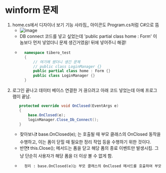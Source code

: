# winform 문제

1. home.cs에서 디자이너 보기 기능 사라짐,, 아이콘도 Program.cs처럼 C#으로 뜸 
	* ![image](https://github.com/Kang-SeoHyun/Kang-SeoHyun/assets/77817094/0e51ea70-aae5-4179-b4d3-2d80dd1ccdb9)
	* DB connect 코드를 넣고 싶었는데 'public partial class home : Form' 이놈보다 먼저 넣었더니 문제 생긴거였음! 뒤에 넣어주니 해결!
	* ``` cs 
		namespace tibero_test
		{
			// 여기에 썼더니 생긴 문제
			// public class LoginManager {}
    		public partial class home : Form {}
			public class LoginManager {}
		}
		```
2. 로그인 끝나고 데이터 베이스 연결한 거 끊으려고 아래 코드 넣었는데 아예 프로그램이 끝남.
	 ```cs
		protected override void OnClosed(EventArgs e)
        {
            base.OnClosed(e);
            loginManager.Close_Db_Connect();
        }
	```
	* 찾아보니❗ base.OnClosed(e); 는 호출될 때 부모 클래스의 OnClosed 동작을 수행하고, 이는 폼이 닫힐 때 필요한 정리 작업 등을 수행하기 위한 것이다.
	* 반면❗ this.Close(); 메서드는 폼을 닫고 해당 폼의 종료 이벤트만 발생시킴. 그냥 단순히 사용자가 해당 폼을 더 이상 볼 수 없게 함.
	* ``` txt
		정리 : base.OnClosed(e)는 부모 클래스의 OnClosed 메서드를 호출하여 부모 클래스에서 정의한 폼 닫힘 동작을 수행하고, this.Close()는 현재 폼을 닫는 동작을 수행함.
	  ```